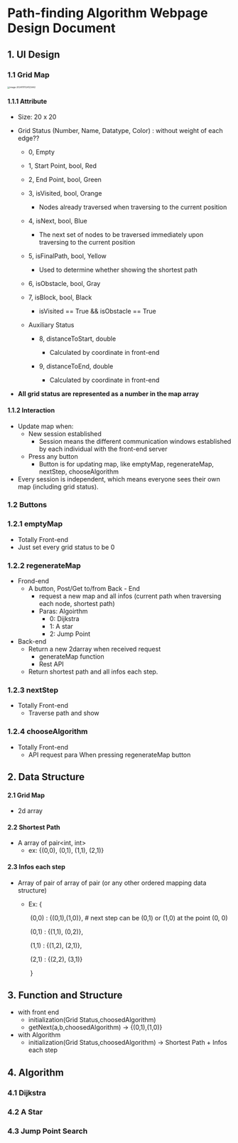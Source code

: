 # Path-finding Algorithm Webpage Design Document

## 1. UI Design

### 1.1 Grid Map

<img src="/Users/zhaoxiaofeng/Library/Application Support/typora-user-images/image-20241111124123442.png" alt="image-20241111124123442" style="zoom:33%;" />

#### 1.1.1 Attribute

- Size: 20 x 20

- Grid Status (Number, Name, Datatype, Color) : without weight of each edge??

  - 0, Empty

  - 1, Start Point, bool, Red

  - 2, End Point, bool, Green

  - 3, isVisited, bool, Orange

    - Nodes already traversed when traversing to the current position

  - 4, isNext, bool, Blue

    - The next set of nodes to be traversed immediately upon traversing to the current position

  - 5, isFinalPath, bool, Yellow

    - Used to determine whether showing the shortest path

  - 6, isObstacle, bool, Gray

  - 7, isBlock, bool, Black

    - isVisited == True && isObstacle == True

  - Auxiliary Status

    - 8, distanceToStart, double
      - Calculated by coordinate in front-end

    - 9, distanceToEnd, double
      - Calculated by coordinate in front-end

- **All grid status are represented as a number in the map array**

  

#### 1.1.2 Interaction

- Update map when:
  - New session established 
    - Session means the different communication windows established by each individual with the front-end server
  - Press any button
    - Button is for updating map, like emptyMap, regenerateMap, nextStep, chooseAlgorithm
- Every session is independent, which means everyone sees their own map (including grid status).



### 1.2 Buttons

### 1.2.1 emptyMap

- Totally Front-end
- Just set every grid status to be 0

### 1.2.2 regenerateMap

- Frond-end
  - A button, Post/Get to/from Back - End
    - request a new map and all infos (current path when traversing each node, shortest path)
    - Paras: Algoirthm
      - 0: Dijkstra
      - 1: A star
      - 2: Jump Point
- Back-end
  - Return a new 2darray when received request
    - generateMap function
    - Rest API
  - Return shortest path and all infos each step.

### 1.2.3 nextStep

- Totally Front-end
  - Traverse path and show

### 1.2.4 chooseAlgorithm

- Totally Front-end
  - API request para When pressing regenerateMap button



## 2. Data Structure

#### 2.1 Grid Map

- 2d array

#### 2.2 Shortest Path

- A array of pair<int, int>
  - ex: {(0,0), (0,1), (1,1), (2,1)}

#### 2.3 Infos each step

- Array of pair of array of pair (or any other ordered mapping data structure)

  - Ex: { 

    ​	(0,0) : {(0,1),(1,0)},   # next step can be (0,1) or (1,0) at the point (0, 0)

    ​	(0,1) : {(1,1), (0,2)},

    ​	(1,1) : {(1,2), (2,1)},

    ​	(2,1) : {(2,2), (3,1)}

    ​	}
## 3. Function and Structure
- with front end
  - initialization(Grid Status,choosedAlgorithm)
  - getNext(a,b,choosedAlgorithm) -> {(0,1),(1,0)}
- with Algorithm
  - initialization(Grid Status,choosedAlgorithm) -> Shortest Path + Infos each step

## 4. Algorithm

### 4.1 Dijkstra

### 4.2 A Star

### 4.3 Jump Point Search
